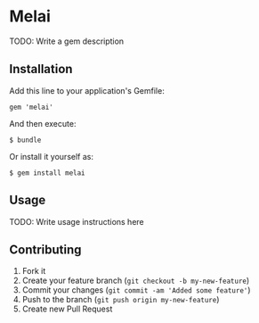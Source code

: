 # Melai

TODO: Write a gem description

## Installation

Add this line to your application's Gemfile:

    gem 'melai'

And then execute:

    $ bundle

Or install it yourself as:

    $ gem install melai

## Usage

TODO: Write usage instructions here

## Contributing

1. Fork it
2. Create your feature branch (`git checkout -b my-new-feature`)
3. Commit your changes (`git commit -am 'Added some feature'`)
4. Push to the branch (`git push origin my-new-feature`)
5. Create new Pull Request
